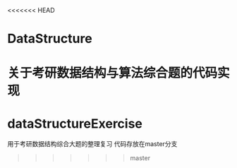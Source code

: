 <<<<<<< HEAD
# DataStructure
关于考研数据结构与算法综合题的代码实现
=======
# dataStructureExercise
用于考研数据结构综合大题的整理复习
代码存放在master分支
>>>>>>> master
